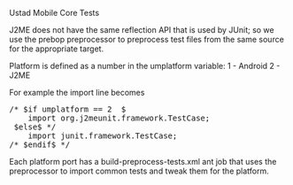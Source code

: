 Ustad Mobile Core Tests

J2ME does not have the same reflection API that is used by JUnit;
so we use the prebop preprocessor to preprocess test files from 
the same source for the appropriate target.

Platform is defined as a number in the umplatform variable:
1 - Android
2 - J2ME

For example the import line becomes

<pre>
/* $if umplatform == 2  $
    import org.j2meunit.framework.TestCase;
 $else$ */
    import junit.framework.TestCase;
/* $endif$ */
</pre>

Each platform port has a build-preprocess-tests.xml ant job that
uses the preprocessor to import common tests and tweak them for
the platform.






